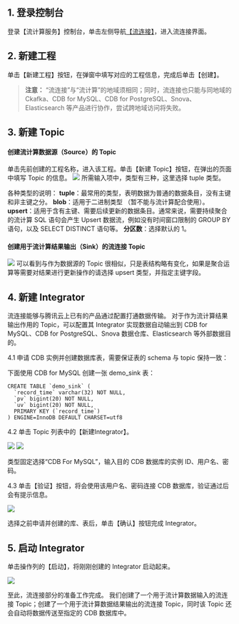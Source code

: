 ## 1. 登录控制台
登录【流计算服务】控制台，单击左侧导航[【流连接】](https://console.cloud.tencent.com/connector)，进入流连接界面。
## 2. 新建工程
单击【新建工程】按钮，在弹窗中填写对应的工程信息，完成后单击【创建】。
>**注意：**
>“流连接”与“流计算”的地域须相同；同时，流连接也只能与同地域的 Ckafka、CDB for MySQL、CDB for PostgreSQL、Snova、Elasticsearch 等产品进行协作，尝试跨地域访问将失败。

## 3. 新建 Topic
#### 创建流计算数据源（Source）的 Topic
单击先前创建的工程名称，进入该工程。单击【新建 Topic】按钮，在弹出的页面中填写 Topic 的信息。
![](https://main.qcloudimg.com/raw/cbc13a171c2c9dcbc32d583e9438c049.png)
所需输入项中，类型有三种，这里选择 tuple 类型。

各种类型的说明：
**tuple**：最常用的类型，表明数据为普通的数据条目，没有主键和非主键之分。
**blob**：适用于二进制类型 （暂不能与流计算配合使用）。
**upsert**：适用于含有主键、需要后续更新的数据条目。通常来说，需要持续聚合的流计算 SQL 语句会产生 Upsert 数据流，例如没有时间窗口限制的 GROUP BY 语句，以及 SELECT DISTINCT 语句等。
**分区数**：选择默认的 1。

#### 创建用于流计算结果输出（Sink）的流连接 Topic
![](https://main.qcloudimg.com/raw/96ca22d60850f82bcd3db1d680de3b81.png)
可以看到与作为数据源的 Topic 很相似，只是表结构略有变化，如果是聚合运算等需要对结果进行更新操作的请选择 upsert 类型，并指定主键字段。

## 4. 新建 Integrator
流连接能够与腾讯云上已有的产品通过配置打通数据传输。 对于作为流计算结果输出作用的 Topic，可以配置其 Integrator 实现数据自动输出到 CDB for MySQL、CDB for PostgreSQL、Snova 数据仓库、Elasticsearch 等外部数据目的。

4.1 申请 CDB 实例并创建数据库表，需要保证表的 schema 与 topic 保持一致：

下面使用 CDB for MySQL 创建一张 demo_sink 表：

```
CREATE TABLE `demo_sink` (
  `record_time` varchar(32) NOT NULL,
  `pv` bigint(20) NOT NULL,
  `uv` bigint(20) NOT NULL,
  PRIMARY KEY (`record_time`)
) ENGINE=InnoDB DEFAULT CHARSET=utf8
```

4.2 单击 Topic 列表中的【新建Integrator】。

![](https://main.qcloudimg.com/raw/8c3f2799fa0449bbc4808f27b09b7bac.png)
![](https://main.qcloudimg.com/raw/a11fb0750994592cd91fac08a3335b69.png)

类型固定选择“CDB For MySQL”，输入目的 CDB 数据库的实例 ID、用户名、密码。

4.3 单击【验证】按钮，将会使用该用户名、密码连接 CDB 数据库，验证通过后会有提示信息。

![](https://main.qcloudimg.com/raw/cf38ef207f23af2fea4db81d13f389fc.png)

选择之前申请并创建的库、表后，单击【确认】按钮完成 Integrator。

## 5. 启动 Integrator

单击操作列的【启动】，将刚刚创建的 Integrator 启动起来。

![](https://main.qcloudimg.com/raw/348972c86f12bce80d5b08fc6892d024.png)

至此，流连接部分的准备工作完成。 我们创建了一个用于流计算数据输入的流连接 Topic；创建了一个用于流计算数据结果输出的流连接 Topic，同时该 Topic 还会自动将数据传送至指定的 CDB 数据库中。








